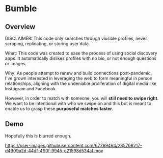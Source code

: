 # Bumble

## Overview

DISCLAIMER: This code only searches through viusible profiles, never scraping, replicating, or storing user data.

What: This code was created to ease the process of using social discovery apps. It automatically dislikes profiles with no bio, or not enough questions or images.

Why: As people attempt to renew and build connections post-pandemic, I've grown interested in leveraging the web to form meaningful in person relationships, aligning with the undeniable proliferation of digital media like Instagram and Facebook. 

However, in order to match with someone, you will **still need to swipe right**. We want to be intentional with who we swipe on and this bot is meant to enable us to grasp these **purposeful matches faster**. 

## Demo

Hopefully this is blurred enough.

https://user-images.githubusercontent.com/67289464/235708217-d4909a2d-44df-490f-9945-c21598d534af.mov
